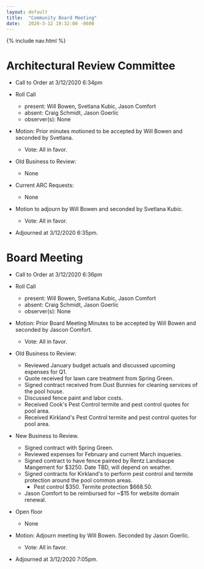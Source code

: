 ```yaml
---
layout: default
title:  "Community Board Meeting"
date:   2020-3-12 19:32:00 -0600
---
```


{% include nav.html %}

# Architectural Review Committee

- Call to Order at 3/12/2020 6:34pm
- Roll Call
    - present: Will Bowen, Svetlana Kubic, Jason Comfort
    - absent: Craig Schmidt, Jason Goerlic
    - observer(s): None
- Motion: Prior minutes motioned to be accepted by Will Bowen and seconded by Svetlana.
  - Vote: All in favor.

- Old Business to Review:
  - None

- Current ARC Requests:
  - None

- Motion to adjourn by Will Bowen and seconded by Svetlana Kubic.
  - Vote: All in favor.
- Adjourned at 3/12/2020 6:35pm.

# Board Meeting

- Call to Order at 3/12/2020 6:36pm
- Roll Call
    - present: Will Bowen, Svetlana Kubic, Jason Comfort
    - absent: Craig Schmidt, Jason Goerlic
    - observer(s): None

- Motion: Prior Board Meeting Minutes to be accepted by Will Bowen and seconded by Jascon Comfort.
  - Vote: All in favor.

- Old Business to Review:
  - Reviewed January budget actuals and discussed upcoming expenses for Q1.
  - Quote received for lawn care treatment from Spring Green.
  - Signed contract received from Dust Bunnies for cleaning services of the pool house.
  - Discussed fence paint and labor costs.
  - Received Cook's Pest Control termite and pest control quotes for pool area.
  - Received Kirkland's Pest Control termite and pest control quotes for pool area.

- New Business to Review.
  - Signed contract with Spring Green.
  - Reviewed expenses for February and current March inqueries.
  - Signed contract to have fence painted by Rentz Landsacpe Mangement for $3250. Date TBD, will depend on weather.
  - Signed contracts for Kirkland's to perform pest control and termite protection around the pool common areas.
    - Pest control $350. Termite protection $668.50.
  - Jason Comfort to be reimbursed for ~$15 for website domain renewal.

- Open floor
  - None

- Motion: Adjourn meeting by Will Bowen. Seconded by Jason Goerlic. 
  - Vote: All in favor.
- Adjourned at 3/12/2020 7:05pm.
